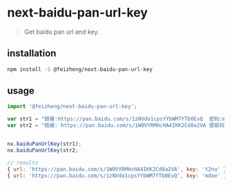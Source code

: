 # next-baidu-pan-url-key
> Get baidu pan url and key.

## installation
```bash
npm install -S @feizheng/next-baidu-pan-url-key
```

## usage
```js
import '@feizheng/next-baidu-pan-url-key';

var str1 = "链接:https://pan.baidu.com/s/1zNVdo1cpsYYbWM7YTb0EvQ  密码:mdxe";
var str2 = "链接: https://pan.baidu.com/s/1W0VYRMHcHA4IKK2Cd8a2VA 提取码: t2nu";


nx.baiduPanUrlKey(str1);
nx.baiduPanUrlKey(str2;

// results
{ url: 'https://pan.baidu.com/s/1W0VYRMHcHA4IKK2Cd8a2VA', key: 't2nu' }
{ url: 'https://pan.baidu.com/s/1zNVdo1cpsYYbWM7YTb0EvQ', key: 'mdxe' }
```
